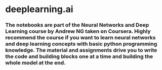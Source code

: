 # deeplearning.ai


### The notebooks are part of the Neural Networks and Deep Learning course by Andrew NG taken on Coursera. Highly recommend the course if you want to learn neural networks and deep learning concepts with basic python programming knowledge. The material and assignments drive you to write the code and building blocks one at a time and building the whole model at the end.  
